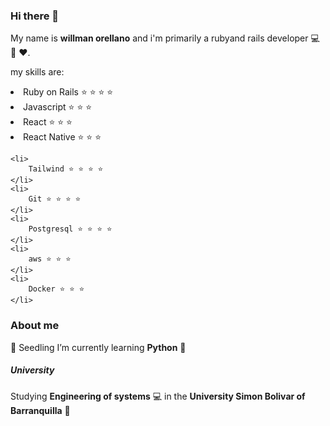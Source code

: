 ### Hi there 👋

My name is **willman orellano** and i'm primarily a ruby ​​and rails developer :computer: :gem: :heart:.

my skills are:

<div class="parent">
    <li>
        Ruby on Rails ⭐️ ⭐️ ⭐️ ⭐️
    </li>
    <li>
        Javascript ⭐️ ⭐️ ⭐️
    </li>
    <li>
        React ⭐️ ⭐️ ⭐️
    </li>
    <li>
        React Native ⭐️ ⭐️ ⭐️
    </li>

    <li>
        Tailwind ⭐️ ⭐️ ⭐️ ⭐️
    </li>
    <li>
        Git ⭐️ ⭐️ ⭐️ ⭐️
    </li>
    <li>
        Postgresql ⭐️ ⭐️ ⭐️ ⭐️
    </li>
    <li>
        aws ⭐️ ⭐️ ⭐️
    </li>
    <li>
        Docker ⭐️ ⭐️ ⭐️
    </li>
</div>

### About me

:seedling: Seedling I’m currently learning **Python** :snake:

##### University
Studying **Engineering of systems** :computer: in the **University Simon Bolivar of Barranquilla** :school:

